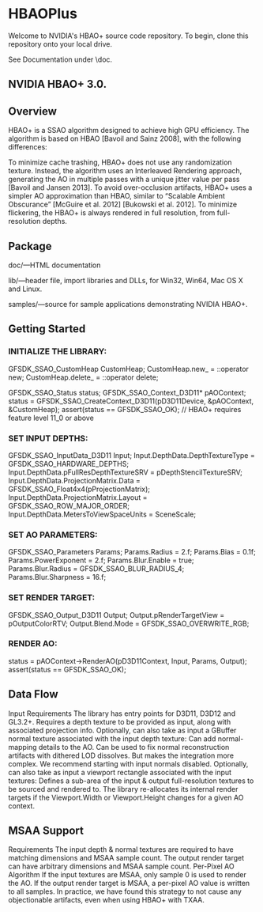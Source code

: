 ﻿# HBAOPlus

Welcome to NVIDIA's HBAO+ source code repository.
To begin, clone this repository onto your local drive.

See Documentation under \doc.

NVIDIA HBAO+ 3.0.
----------------------

Overview
---------

HBAO+ is a SSAO algorithm designed to achieve high GPU efficiency. The algorithm is based on HBAO [Bavoil and Sainz 2008], with the following differences:

To minimize cache trashing, HBAO+ does not use any randomization texture. Instead, the algorithm uses an Interleaved Rendering approach, generating the AO in multiple passes with a unique jitter value per pass [Bavoil and Jansen 2013].
To avoid over-occlusion artifacts, HBAO+ uses a simpler AO approximation than HBAO, similar to “Scalable Ambient Obscurance” [McGuire et al. 2012] [Bukowski et al. 2012].
To minimize flickering, the HBAO+ is always rendered in full resolution, from full-resolution depths.

Package
--------
doc/—HTML documentation

lib/—header file, import libraries and DLLs, for Win32, Win64, Mac OS X and Linux.

samples/—source for sample applications demonstrating NVIDIA HBAO+.

Getting Started
---------------

### INITIALIZE THE LIBRARY:

GFSDK_SSAO_CustomHeap CustomHeap;
CustomHeap.new_ = ::operator new;
CustomHeap.delete_ = ::operator delete;

GFSDK_SSAO_Status status;
GFSDK_SSAO_Context_D3D11* pAOContext;
status = GFSDK_SSAO_CreateContext_D3D11(pD3D11Device, &pAOContext, &CustomHeap);
assert(status == GFSDK_SSAO_OK); // HBAO+ requires feature level 11_0 or above

### SET INPUT DEPTHS:

GFSDK_SSAO_InputData_D3D11 Input;
Input.DepthData.DepthTextureType = GFSDK_SSAO_HARDWARE_DEPTHS;
Input.DepthData.pFullResDepthTextureSRV = pDepthStencilTextureSRV;
Input.DepthData.ProjectionMatrix.Data = GFSDK_SSAO_Float4x4(pProjectionMatrix);
Input.DepthData.ProjectionMatrix.Layout = GFSDK_SSAO_ROW_MAJOR_ORDER;
Input.DepthData.MetersToViewSpaceUnits = SceneScale;

### SET AO PARAMETERS:

GFSDK_SSAO_Parameters Params;
Params.Radius = 2.f;
Params.Bias = 0.1f;
Params.PowerExponent = 2.f;
Params.Blur.Enable = true;
Params.Blur.Radius = GFSDK_SSAO_BLUR_RADIUS_4;
Params.Blur.Sharpness = 16.f;

### SET RENDER TARGET:

GFSDK_SSAO_Output_D3D11 Output;
Output.pRenderTargetView = pOutputColorRTV;
Output.Blend.Mode = GFSDK_SSAO_OVERWRITE_RGB;

### RENDER AO:

status = pAOContext->RenderAO(pD3D11Context, Input, Params, Output);
assert(status == GFSDK_SSAO_OK);

Data Flow
---------
Input Requirements
The library has entry points for D3D11, D3D12 and GL3.2+.
Requires a depth texture to be provided as input, along with associated projection info.
Optionally, can also take as input a GBuffer normal texture associated with the input depth texture:
Can add normal-mapping details to the AO.
Can be used to fix normal reconstruction artifacts with dithered LOD dissolves.
But makes the integration more complex. We recommend starting with input normals disabled.
Optionally, can also take as input a viewport rectangle associated with the input textures:
Defines a sub-area of the input & output full-resolution textures to be sourced and rendered to.
The library re-allocates its internal render targets if the Viewport.Width or Viewport.Height changes for a given AO context.

MSAA Support
------------
Requirements
The input depth & normal textures are required to have matching dimensions and MSAA sample count.
The output render target can have arbitrary dimensions and MSAA sample count.
Per-Pixel AO Algorithm
If the input textures are MSAA, only sample 0 is used to render the AO.
If the output render target is MSAA, a per-pixel AO value is written to all samples.
In practice, we have found this strategy to not cause any objectionable artifacts, even when using HBAO+ with TXAA.
